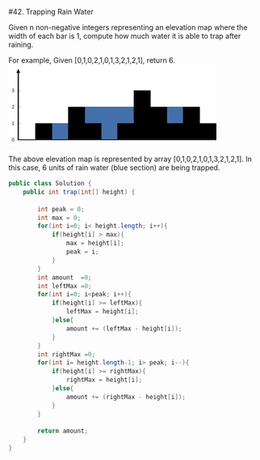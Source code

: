 #42. Trapping Rain Water

Given n non-negative integers representing an elevation map where the width of each bar is 1, compute how much water it is able to trap after raining.

For example, 
Given [0,1,0,2,1,0,1,3,2,1,2,1], return 6.
      ![](rainwatertrap.png)

The above elevation map is represented by array [0,1,0,2,1,0,1,3,2,1,2,1]. In this case, 6 units of rain water (blue section) are being trapped. 


```java
public class Solution {
    public int trap(int[] height) {
        
        int peak = 0;
        int max = 0;
        for(int i=0; i< height.length; i++){
            if(height[i] > max){
                max = height[i];
                peak = i;
            }
        }
        int amount  =0;
        int leftMax =0;
        for(int i=0; i<peak; i++){
            if(height[i] >= leftMax){
                leftMax = height[i];
            }else{
                amount += (leftMax - height[i]);
            }
        }
        int rightMax =0;
        for(int i= height.length-1; i> peak; i--){
            if(height[i] >= rightMax){
                rightMax = height[i];
            }else{
                amount += (rightMax - height[i]);
            }
        }
        
        return amount;
    }
}
```
